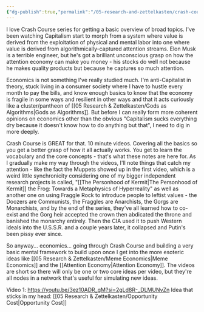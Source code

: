 ```yaml
---
{"dg-publish":true,"permalink":"/05-research-and-zettelkasten/crash-course-economics/"}
---
```


I love Crash Course series for getting a basic overview of broad topics.  I've been watching Capitalism start to morph from a system where value is derived from the exploitation of physical and mental labor into one where value is derived from algorithmically-captured attention streams. Elon Musk is a terrible engineer, but he's got a brilliant unconscious grasp on how the attention economy can make you money - his stocks do well not because he makes quality products but because he captures so much attention.  

Economics is not something I've really studied much.  I'm anti-Capitalist in theory, stuck living in a consumer society where I have to hustle every month to pay the bills, and know enough basics to know that the economy is fragile in some ways and resilient in other ways and that it acts curiously like a cluster/pantheon of [[05 Research & Zettelkasten/Gods as Algorithms\|Gods as Algorithms]].  But before I can really form more coherent opinions on economics other than the obvious "Capitalism sucks everything dry because it doesn't know how to do anything but that", I need to dig in more deeply.

Crash Course is GREAT for that.  10 minute videos.  Covering all the basics so you get a better grasp of how it all actually works.  You get to learn the vocabulary and the core concepts - that's what these notes are here for.  As I gradually make my way through the videos, I'll note things that catch my attention - like the fact the Muppets showed up in the first video, which is a weird little synchronicity considering one of my bigger independent research projects is called, "[[The Personhood of Kermit\|The Personhood of Kermit]] the Frog: Towards a Metaphysics of Hyperreality" as well as another one on using Fraggle Rock to introduce people to leftist values - the Doozers are Communists, the Fraggles are Anarchists, the Gorgs are Monarchists, and by the end of the series, they've all learned how to co-exist and the Gorg heir accepted the crown then abdicated the throne and banished the monarchy entirely.  Then the CIA used it to push Western ideals into the U.S.S.R. and a couple years later, it collapsed and Putin's been pissy ever since.

So anyway... economics... going through Crash Course and building a very basic mental framework to build upon once I get into the more esoteric ideas like [[05 Research & Zettelkasten/Meme Economics\|Meme Economics]] and the [[Attention Economy\|Attention Economy]].  The videos are short so there will only be one or two core ideas per video, but they're all nodes in a network that's useful for simulating new ideas.

Video 1: https://youtu.be/3ez10ADR_gM?si=2gLd8R-_DLMUNvZn 
Idea that sticks in my head: [[05 Research & Zettelkasten/Opportunity Cost\|Opportunity Cost]]

